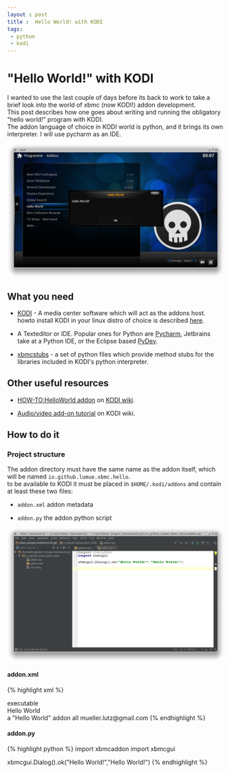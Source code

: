 ```yaml
---
layout : post
title :  Hello World! with KODI
tags:
 - python
 - kodi
---
```


# "Hello World!" with KODI

I wanted to use the last couple of days before its back to work to take a brief look into the world of xbmc (now KODI!) addon development.  
This post describes how one goes about writing and running the obligatory "hello world!" program with KODI.  
The addon language of choice in KODI world is python, and it brings its own interpreter. I will use pycharm as an IDE. 

![KODI says "hello world!"](/assets/kodi-hello-world-at-runtime.png)

## What you need  

 * [KODI](http://kodi.tv) - A media center software which will act as the addons host. howto install KODI in your linux distro of choice is described [here](http://kodi.wiki/view/HOW-TO:Install_Kodi_for_Linux).
 
 * A Texteditor or IDE. Popular ones for Python are [Pycharm](https://www.jetbrains.com/pycharm/), Jetbrains take at a Python IDE, or the Eclipse based [PyDev](http://pydev.org/).    

 * [xbmcstubs](http://kodi.wiki) - a set of python files which provide method stubs for the libraries included in KODI's python interpreter. 
 
## Other useful resources

 * [HOW-TO:HelloWorld addon](http://kodi.wiki/view/HOW-TO:HelloWorld_addon) on [KODI wiki](http://kodi.wiki).  
 
 * [Audio/video add-on tutorial](http://kodi.wiki/view/Audio/video_add-on_tutorial#Hello.2C_World.21) on KODI wiki.  
  
## How to do it

### Project structure

The addon directory must have the same name as the addon itself, which will be named ```io.github.lumue.xbmc.hello```.  
to be available to KODI it must be placed in ```$HOME/.kodi/addons``` and  contain at least these two files:

 * ```addon.xml``` addon metadata
 
 * ```addon.py``` the addon python script 
 
![the addon directory layout shown in pycharm](/assets/kodi-hello-world-project-structure.png)


#### addon.xml
{% highlight xml %}
<?xml version="1.0" encoding="UTF-8" standalone="yes"?>
<addon id="io.github.lumue.xbmc.hello" name="Hello World" version="1.0.0" provider-name="lumue">
  <requires>
    <import addon="xbmc.python" version="2.14.0"/>
  </requires>
  <extension point="xbmc.python.pluginsource" library="addon.py">
    <provides>executable</provides>
  </extension>
  <extension point="xbmc.addon.metadata">
    <summary lang="en">Hello World</summary>
    <description lang="en">a "Hello World" addon</description>
    <disclaimer lang="en"></disclaimer>
    <language></language>
    <platform>all</platform>
    <license></license>
    <forum></forum>
    <website></website>
    <email>mueller.lutz@gmail.com</email>
    <source></source>
  </extension>
</addon>
{% endhighlight %}

#### addon.py

{% highlight python %}
import xbmcaddon
import xbmcgui

xbmcgui.Dialog().ok("Hello World!","Hello World!")
{% endhighlight %}
